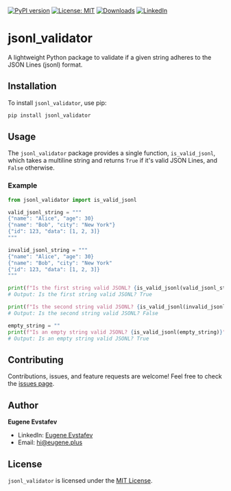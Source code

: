 [![PyPI version](https://badge.fury.io/py/jsonl_validator.svg)](https://badge.fury.io/py/jsonl_validator)
[![License: MIT](https://img.shields.io/badge/License-MIT-green.svg)](https://opensource.org/licenses/MIT)
[![Downloads](https://static.pepy.tech/badge/jsonl_validator)](https://pepy.tech/project/jsonl_validator)
[![LinkedIn](https://img.shields.io/badge/LinkedIn-blue)](https://www.linkedin.com/in/eugene-evstafev-716669181/)

# jsonl_validator

A lightweight Python package to validate if a given string adheres to the JSON Lines (jsonl) format.

## Installation

To install `jsonl_validator`, use pip:

```bash
pip install jsonl_validator
```

## Usage

The `jsonl_validator` package provides a single function, `is_valid_jsonl`, which takes a multiline string and returns `True` if it's valid JSON Lines, and `False` otherwise.

### Example

```python
from jsonl_validator import is_valid_jsonl

valid_jsonl_string = """
{"name": "Alice", "age": 30}
{"name": "Bob", "city": "New York"}
{"id": 123, "data": [1, 2, 3]}
"""

invalid_jsonl_string = """
{"name": "Alice", "age": 30}
{"name": "Bob", "city": "New York"
{"id": 123, "data": [1, 2, 3]}
"""

print(f"Is the first string valid JSONL? {is_valid_jsonl(valid_jsonl_string)}")
# Output: Is the first string valid JSONL? True

print(f"Is the second string valid JSONL? {is_valid_jsonl(invalid_jsonl_string)}")
# Output: Is the second string valid JSONL? False

empty_string = ""
print(f"Is an empty string valid JSONL? {is_valid_jsonl(empty_string)}")
# Output: Is an empty string valid JSONL? True
```

## Contributing

Contributions, issues, and feature requests are welcome! Feel free to check the [issues page](https://github.com/chigwell/jsonl_validator/issues).

## Author

**Eugene Evstafev**
* LinkedIn: [Eugene Evstafev](https://www.linkedin.com/in/eugene-evstafev-716669181/)
* Email: hi@eugene.plus

## License

`jsonl_validator` is licensed under the [MIT License](https://choosealicense.com/licenses/mit/).
